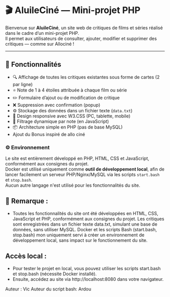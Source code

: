 # 🎬 AluileCiné — Mini-projet PHP

Bienvenue sur **AluileCiné**, un site web de critiques de films et séries réalisé dans le cadre d’un mini-projet PHP.  
Il permet aux utilisateurs de consulter, ajouter, modifier et supprimer des critiques — comme sur Allociné !

---

## 🚀 Fonctionnalités

- 🔍 Affichage de toutes les critiques existantes sous forme de cartes (2 par ligne)
- ⭐ Note de 1 à 4 étoiles attribuée à chaque film ou série
- ✏️ Formulaire d’ajout ou de modification de critique
- ❌ Suppression avec confirmation (popup)
- ⚙️ Stockage des données dans un fichier texte (`data.txt`)
- 📱 Design responsive avec W3.CSS (PC, tablette, mobile)
- 🔄 Filtrage dynamique par note (en JavaScript)
- 📦 Architecture simple en PHP (pas de base MySQL)
-    Ajout du Bonus inspiré de allo ciné 

### ⚙️ Environnement

Le site est entièrement développé en PHP, HTML, CSS et JavaScript, conformément aux consignes du projet.  
Docker est utilisé uniquement comme **outil de développement local**, afin de lancer facilement un serveur PHP/Nginx/MySQL via les scripts `start.bash` et `stop.bash`.  
Aucun autre langage n'est utilisé pour les fonctionnalités du site.

## 📝 Remarque : 

- Toutes les fonctionnalités du site ont été développées en HTML, CSS, JavaScript et PHP, conformément aux consignes du projet.
Les critiques sont enregistrées dans un fichier texte data.txt, simulant une base de données, sans utiliser MySQL.
Docker et les scripts Bash (start.bash, stop.bash) mon uniquement servi à créer un environnement de développement local, sans impact sur le fonctionnement du site.

## Accès local :

- Pour tester le projet en local, vous pouvez utiliser les scripts start.bash et stop.bash (nécessite Docker installé).
- Ensuite, accédez au site via http://localhost:8080 dans votre navigateur.

Auteur : Vic
Auteur du script bash: Ardou
